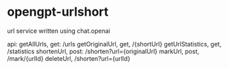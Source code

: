 # opengpt-urlshort

url service written using chat.openai

api:
 getAllUrls, get: /urls
 getOriginalUrl, get, /{shortUrl}
 getUrlStatistics, get, /statistics
 shortenUrl, post: /shorten?url={originalUrl}
 markUrl, post, /mark/{urlId}
 deleteUrl, /shorten?url={urlId}
